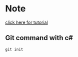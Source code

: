 # Note 
[click here for tutorial](https://learn.microsoft.com/en-us/training/modules/build-web-api-aspnet-core/) 

## Git command with c#
```
git init 